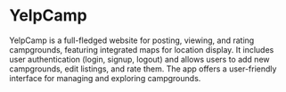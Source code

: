 # YelpCamp
 YelpCamp is a full-fledged website for posting, viewing, and rating campgrounds, featuring integrated maps for location display. It includes user authentication (login, signup, logout) and allows users to add new campgrounds, edit listings, and rate them. The app offers a user-friendly interface for managing and exploring campgrounds.
